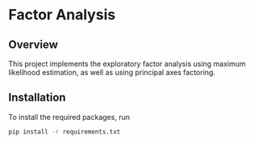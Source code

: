 # Factor Analysis

## Overview

This project implements the exploratory factor analysis using maximum likelihood estimation,
as well as using principal axes factoring.

## Installation

To install the required packages, run

````bash
pip install -r requirements.txt
````
